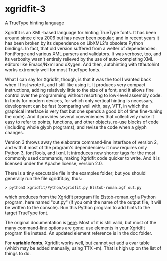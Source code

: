 # xgridfit-3
A TrueType hinting language

Xgridfit is an XML-based language for hinting TrueType fonts. It has been around since circa 2006 but has never been popular; and in recent years it has been broken by its dependence on LibXML2's obsolete Python bindings. In fact, that old version suffered from a welter of dependencies: FontForge and various XML parsers and validators. It was verbose, too, and its verbosity wasn't entirely relieved by the use of auto-completing XML editors like Emacs/Nxml and oXygen. And then, autohinting with ttfautohint works extremely well for most TrueType fonts.

What I can say for Xgridfit, though, is that it was the tool I wanted back when I first wrote it, and I still like using it. It produces very compact instructions, adding relatively little to the size of a font, and it allows fine control over the programming without resorting to low-level assembly code. In fonts for modern devices, for which only vertical hinting is necessary, development can be fast (comparing well with, say, VTT, in which the graphical interface is very fast but one spends a good bit of time fine-tuning the code). And it provides several conveniences that collectively make it easy to refer to points, functions, and other objects, re-use blocks of code (including whole glyph programs), and revise the code when a glyph changes.

Version 3 throws away the elaborate command-line interface of version 2, and with it most of the program's dependencies: it now requires only Python 3, fontTools, and lxml. It introduces new shorter tags for the most commonly used commands, making Xgridfit code quicker to write. And it is licensed under the Apache license, version 2.0.

There is a tiny executable file in the examples folder; but you should generally run the file xgridfit.py, thus:

`> python3 xgridfit/Python/xgridfit.py Elstob-roman.xgf out.py`

which produces from the Xgridfit program file Elstob-roman.xgf a Python program, here named "out.py" (if you omit the name of the output file, it will be written to the console). Run this Python program to add hints to the target TrueType font.

The original documentation is [here](http://xgridfit.sourceforge.net/). Most of it is still valid, but most of the many command-line options are gone: use <default> elements in your Xgridfit program file instead. An updated element reference is in the doc folder.

For **variable fonts**, Xgridfit works well, but cannot yet add a cvar table (which may be added manually, using TTX -m). That is high up on the list of things to do.
